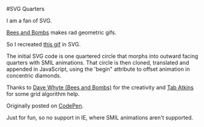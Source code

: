 #SVG Quarters

I am a fan of SVG. 

[Bees and Bombs](http://beesandbombs.tumblr.com/) makes rad geometric gifs. 

So I recreated [this gif](http://beesandbombs.tumblr.com/post/101579804084/quarters) in SVG.  

The initial SVG code is one quartered circle that morphs into outward facing quarters with SMIL animations. That circle is then cloned, translated and appended in JavaScript, using the 'begin" attribute to offset animation in concentric diamonds.

Thanks to [Dave Whyte (Bees and Bombs)](https://twitter.com/beesandbombs) for the creativity and [Tab Atkins](https://twitter.com/tabatkins) for some grid algorithm help.

Originally posted on [CodePen](http://codepen.io/brenna/pen/tHpBh).

Just for fun, so no support in IE, where SMIL animations aren't supported.
